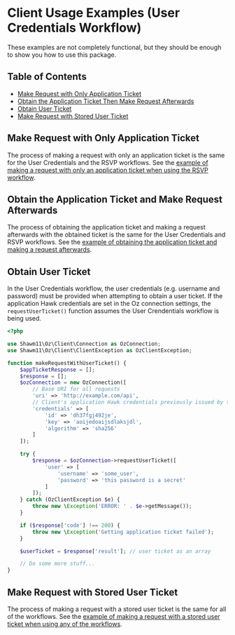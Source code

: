 Client Usage Examples (User Credentials Workflow)
=================================================

These examples are not completely functional, but they should be enough to show
you how to use this package.

Table of Contents
-----------------

- [Make Request with Only Application Ticket](#make-request-with-only-application-ticket)
- [Obtain the Application Ticket Then Make Request Afterwards](#obtain-the-application-ticket-then-make-request-afterwards)
- [Obtain User Ticket](#obtain-user-ticket)
- [Make Request with Stored User Ticket](#request-with-stored-user-ticket)

Make Request with Only Application Ticket
-----------------------------------------

The process of making a request with only an application ticket is the same for
the User Credentials and the RSVP workflows. See the [example of making a
request with only an application ticket when using the RSVP workflow](docs/usage-examples/rsvp-workflows-client.md#make-request-with-stored-user-ticket).

Obtain the Application Ticket and Make Request Afterwards
---------------------------------------------------------

The process of obtaining the application ticket and making a request afterwards
with the obtained ticket is the same  for the User Credentials and RSVP
workflows. See the [example of obtaining the application ticket and making a
request afterwards](docs/usage-examples/rsvp-workflows-client.md#obtain-the-application-ticket-and-make-request-afterwards).

Obtain User Ticket
------------------

In the User Credentials workflow, the user credentials (e.g. username and
password) must be provided when attempting to obtain a user ticket. If the
application Hawk credentials are set in the Oz connection settings, the
`requestUserTicket()` function assumes the User Crendentials workflow is being
used.

```php
<?php

use Shawm11\Oz\Client\Connection as OzConnection;
use Shawm11\Oz\Client\ClientException as OzClientException;

function makeRequestWithUserTicket() {
    $appTicketResponse = [];
    $response = [];
    $ozConnection = new OzConnection([
        // Base URI for all requests
		'uri' => 'http://example.com/api',
		// Client's application Hawk credentials previously issued by the server
		'credentials' => [
			'id' => 'dh37fgj492je',
            'key' => 'aoijedoaijsdlaksjdl',
            'algorithm' => 'sha256'
		]
	]);

    try {
        $response = $ozConnection->requestUserTicket([
            'user' => [
                'username' => 'some_user',
                'password' => 'this password is a secret'
            ]
        ]);
    } catch (OzClientException $e) {
        throw new \Exception('ERROR: ' . $e->getMessage());
    }

    if ($response['code'] !== 200) {
        throw new \Exception('Getting application ticket failed');
    }

    $userTicket = $response['result']; // user ticket as an array

    // Do some more stuff...
}
```

Make Request with Stored User Ticket
------------------------------------

The process of making a request with a stored user ticket is the same for all of
the workflows. See the [example of making a request with a stored user ticket
when using any of the workflows](docs/usage-examples/all-workflows-client.md#make-request-with-stored-user-ticket).
